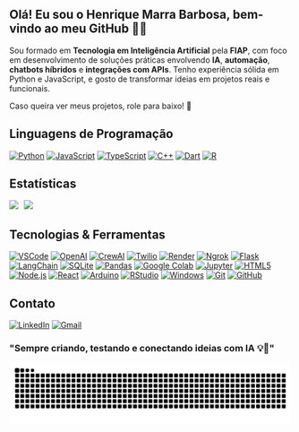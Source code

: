 ## Olá! Eu sou o Henrique Marra Barbosa, bem-vindo ao meu GitHub 👋😄

Sou formado em **Tecnologia em Inteligência Artificial** pela **FIAP**, com foco em desenvolvimento de soluções práticas envolvendo **IA**, **automação**, **chatbots híbridos** e **integrações com APIs**. Tenho experiência sólida em Python e JavaScript, e gosto de transformar ideias em projetos reais e funcionais.

Caso queira ver meus projetos, role para baixo! 🚀


## Linguagens de Programação

[![Python](https://skillicons.dev/icons?i=python)](https://www.python.org/)
[![JavaScript](https://skillicons.dev/icons?i=javascript)](https://developer.mozilla.org/en-US/docs/Web/JavaScript)
[![TypeScript](https://skillicons.dev/icons?i=typescript)](https://www.typescriptlang.org/)
[![C++](https://skillicons.dev/icons?i=cpp)](https://isocpp.org/)
[![Dart](https://skillicons.dev/icons?i=dart)](https://dart.dev/)
[![R](https://skillicons.dev/icons?i=r)](https://www.r-project.org/)


## Estatísticas

<div style="display: flex; gap: 10px; flex-wrap: wrap;">
  <a href="https://github.com/Marra-o-9">
    <img height="200" src="https://github-readme-stats.vercel.app/api?username=Marra-o-9&show_icons=true&theme=tokyonight" />
  </a>

  <a href="https://github.com/Marra-o-9">
    <img height="200" src="https://github-readme-stats.vercel.app/api/top-langs/?username=Marra-o-9&layout=compact&langs_count=8&card_width=400&hide=EJS&theme=tokyonight" />
  </a>
</div>


## Tecnologias & Ferramentas

[![VSCode](https://img.shields.io/badge/Visual_Studio_Code-0078D4?style=for-the-badge\&logo=visual%20studio%20code\&logoColor=white)](https://code.visualstudio.com/)
[![OpenAI](https://img.shields.io/badge/OpenAI-412991?style=for-the-badge\&logo=openai\&logoColor=white)](https://openai.com)
[![CrewAI](https://img.shields.io/badge/CrewAI-ff5a50?style=for-the-badge\&logo=crewai\&logoColor=white)](https://www.crewai.com/)
[![Twilio](https://img.shields.io/badge/Twilio-F22F46?style=for-the-badge\&logo=twilio\&logoColor=white)](https://www.twilio.com/)
[![Render](https://img.shields.io/badge/Render-141414?style=for-the-badge\&logo=render\&logoColor=white)](https://render.com/)
[![Ngrok](https://img.shields.io/badge/Ngrok-02238f?style=for-the-badge\&logo=Ngrok\&logoColor=white)](https://ngrok.com/)
[![Flask](https://img.shields.io/badge/Flask-000000?style=for-the-badge\&logo=flask\&logoColor=white)](https://flask.palletsprojects.com/)
[![LangChain](https://img.shields.io/badge/LangChain-1c3c3c?style=for-the-badge\&logo=langchain\&logoColor=white)](https://www.langchain.com/)
[![SQLite](https://img.shields.io/badge/SQLite-07405E?style=for-the-badge\&logo=sqlite\&logoColor=white)](https://www.sqlite.org/)
[![Pandas](https://img.shields.io/badge/Pandas-130654?style=for-the-badge\&logo=pandas\&logoColor=white)](https://pandas.pydata.org/)
[![Google Colab](https://img.shields.io/badge/Google_Colab-F9AB00?style=for-the-badge\&logo=googlecolab\&logoColor=white)](https://colab.research.google.com/)
[![Jupyter](https://img.shields.io/badge/Jupyter-F37726?style=for-the-badge\&logo=jupyter\&logoColor=white)](https://jupyter.org/)
[![HTML5](https://img.shields.io/badge/HTML5-E34F26?style=for-the-badge\&logo=html5\&logoColor=white)](https://developer.mozilla.org/en-US/docs/Web/HTML)
[![Node.js](https://img.shields.io/badge/Node.js-43853D?style=for-the-badge\&logo=node.js\&logoColor=white)](https://nodejs.org/)
[![React](https://img.shields.io/badge/React-58c4dc?style=for-the-badge\&logo=react\&logoColor=white)](https://react.dev/)
[![Arduino](https://img.shields.io/badge/Arduino-00878F?style=for-the-badge\&logo=arduino\&logoColor=white)](https://www.arduino.cc/)
[![RStudio](https://img.shields.io/badge/RStudio-75AADB?style=for-the-badge\&logo=r\&logoColor=white)](https://posit.co/download/rstudio-desktop/)
[![Windows](https://img.shields.io/badge/Windows-0078D6?style=for-the-badge\&logo=windows\&logoColor=white)](https://www.microsoft.com/windows/)
[![Git](https://img.shields.io/badge/Git-F05032?style=for-the-badge\&logo=git\&logoColor=white)](https://git-scm.com/)
[![GitHub](https://img.shields.io/badge/GitHub-181717?style=for-the-badge\&logo=github\&logoColor=white)](https://github.com/)


## Contato

[![LinkedIn](https://img.shields.io/badge/LinkedIn-0077B5?style=for-the-badge&logo=linkedin&logoColor=white)](https://www.linkedin.com/in/marra9/)
[![Gmail](https://img.shields.io/badge/Gmail-D14836?style=for-the-badge&logo=gmail&logoColor=white)](mailto:marrabarbosa9@gmail.com)

### "Sempre criando, testando e conectando ideias com IA 💡🤖"

<picture align="center">
  <source media="(prefers-color-scheme: dark)" srcset="https://raw.githubusercontent.com/Marra-o-9/Marra-o-9/output/github-contribution-grid-snake-dark.svg">
  <source media="(prefers-color-scheme: light)" srcset="https://raw.githubusercontent.com/Marra-o-9/Marra-o-9/output/github-contribution-grid-snake-dark.svg">
  <img align="center" alt="github contribution grid snake animation" src="https://raw.githubusercontent.com/Marra-o-9/Marra-o-9/output/github-contribution-grid-snake.svg">
</picture>
